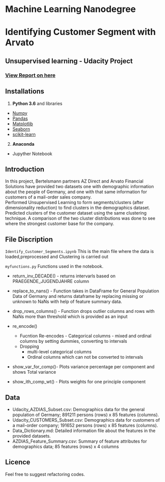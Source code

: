 # Machine Learning Nanodegree
# Identifying Customer Segment with Arvato
## Unsupervised learning - Udacity Project

### [View Report on here](https://github.com/shreyasdhuliya/Identifying-Cust-Segments-Arvato/blob/master/Identify_Customer_Segments.ipynb)
## Installations
1. **Python 3.6**  and libraries
 - [Numpy](http://www.numpy.org/)
 - [Pandas](http://pandas.pydata.org/)
 - [Matplotlib](http://matplotlib.org/)
 - [Seaborn](http://matplotlib.org/)
 - [scikit-learn](http://scikit-learn.org/stable/)
 
2. **Anaconda** 
 - Jupyther Notebook

## Introduction

In this project, Bertelsmann partners AZ Direct and Arvato Financial Solutions have provided two datasets 
one with demographic information about the people of Germany, and one with that same information for customers 
of a mail-order sales company. <br>
 Performed Unsupervised Learning to form segments/clusters (after dimensionality reduction) to find clusters in the demographics dataset.<br>
  Predicted clusters of the customer dataset using the same clustering technique.
  A comparison of the two cluster distributions was done to see where the strongest customer base for the company.
  
 ## File Discription
 `Identify_Customer_Segments.ipynb`
 This is the main file where the data is loaded,preprocessed and Clustering is carried out
 
 `myfunctions.py`
 Functions used in the notebook.
 
- return_inv_DECADE() - returns intervarls based on PRAEGENDE_JUGENDJAHRE column
- replace_to_nans() - Function takes in DataFrame for General Population Data of Germany and returns dataframe by replacing missing or unknown   to NaNs with help of  feature summary data.
- drop_rows_columns() - Function drops outlier columns and rows with NaNs more than threshold
    which is provided as an input
    
- re_encode() 
  - Fucntion Re-encodes
         - Categorical columns 
         - mixed and ordinal columns by setting dummies, converting to intervals
   - Dropping 
        - multi-level categorical columns
        - Ordinal columns which can not be converted to intervals
- show_var_for_comp()- Plots variance percentage per component and shows Total variance
- show_ith_comp_wt() - Plots weights for one principle component

## Data
- Udacity_AZDIAS_Subset.csv: Demographics data for the general population of Germany; 891211 persons (rows) x 85 features (columns).
- Udacity_CUSTOMERS_Subset.csv: Demographics data for customers of a mail-order company; 191652 persons (rows) x 85 features (columns).
- Data_Dictionary.md: Detailed information file about the features in the provided datasets.
- AZDIAS_Feature_Summary.csv: Summary of feature attributes for demographics data; 85 features (rows) x 4 columns

## Licence
Feel free to suggest refactoring codes.

     

